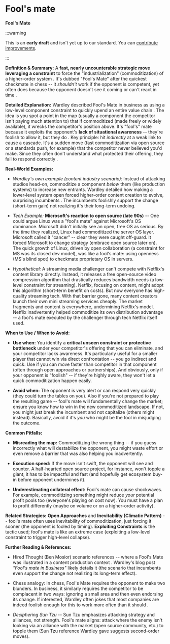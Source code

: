 # Fool's mate

**Fool's Mate**

:::warning

This is an **early draft** and isn't yet up to our standard.
You can [contribute improvements](https://github.com/dave1010/wardley-leadership-strategies).

:::

**Definition & Summary:** A **fast, nearly uncounterable strategic move leveraging a constraint** to force the "industrialization" (commoditization) of a higher-order system . It's dubbed "Fool's Mate" after the quickest checkmate in chess -- it *shouldn't* work if the opponent is competent, yet often does because the opponent doesn't see it coming or can't react in time .

**Detailed Explanation:** Wardley described Fool's Mate in business as using a low-level component constraint to quickly upend an entire value chain . The idea is you spot a point in the map (usually a component the competitor isn't paying much attention to) that if commoditized (made freely or widely available), it wrecks the competitor's position above. It's "fool's" mate because it exploits the opponent's **lack of situational awareness** -- they're foolish to allow it, but they do . Key principle: hit *indirectly* at a weak link to cause a cascade. It's a sudden move (fast commoditization via open source or a standards push, for example) that the competitor never believed you'd make. Since they often don't understand what protected their offering, they fail to respond correctly .

**Real-World Examples:**

-  *Wardley's own example (content industry scenario):* Instead of attacking studios head-on, commoditize a component *below* them (like production systems) to increase new entrants. Wardley detailed how making a lower-level system open forced higher-order content creation to evolve, surprising incumbents . The incumbents foolishly support the change (short-term gain) not realizing it's their long-term undoing.

-  *Tech Example:* **Microsoft's reaction to open source (late 90s)** -- One could argue Linux was a "fool's mate" against Microsoft's OS dominance. Microsoft didn't initially see an open, free OS as serious. By the time they realized, Linux had commoditized the server OS layer. Microsoft called it "cancer" -- clear they were caught off-guard. It forced Microsoft to change strategy (embrace open source later on). The quick growth of Linux, driven by open collaboration (a constraint for MS was its closed dev model), was like a fool's mate: using openness (MS's blind spot) to checkmate proprietary OS in servers.

-  *Hypothetical:* A streaming media challenger can't compete with Netflix's content library directly. Instead, it releases a free open-source video compression algorithm that drastically reduces bandwidth needs (a low-level constraint for streaming). Netflix, focusing on content, might adopt this algorithm (short-term benefit on costs). But now everyone has high-quality streaming tech. With that barrier gone, many content creators launch their own mini streaming services cheaply. The market fragments and content is everywhere, undermining Netflix's model. Netflix inadvertently helped commoditize its own distribution advantage -- a fool's mate executed by the challenger through tech Netflix itself used.

**When to Use / When to Avoid:**

-  **Use when:** You identify a **critical unseen constraint or protective bottleneck** under your competitor's offering that you can eliminate, and your competitor lacks awareness. It's particularly useful for a smaller player that cannot win via direct confrontation -- you go indirect and quick. Use if you can move faster than competitor in that component (often through open approaches or partnerships). And obviously, only if your opponent is "foolish" -- if they're highly aware, they won't let a quick commoditization happen easily.

-  **Avoid when:** The opponent is very alert or can respond very quickly (they could turn the tables on you). Also if you're not prepared to play the resulting game -- fool's mate will fundamentally change the market; ensure you know how to win in the new commoditized landscape. If not, you might just break the incumbent and not capitalize (others might instead). Basically, avoid if it's *you* who might be the fool in misjudging the outcome.

**Common Pitfalls:**

-  **Misreading the map:** Commoditizing the wrong thing -- if you guess incorrectly what will destabilize the opponent, you might waste effort or even remove a barrier that was also helping you inadvertently.

-  **Execution speed:** If the move isn't swift, the opponent will see and counter. A half-hearted open source project, for instance, won't topple a giant; it has to be impactful and fast (and hopefully get ecosystem buy-in before opponent undermines it).

-  **Underestimating collateral effect:** Fool's mate can cause shockwaves. For example, commoditizing something might reduce *your* potential profit pools too (everyone's playing on cost now). You must have a plan to profit differently (maybe on volume or on a higher-order activity).

**Related Strategies:** **Open Approaches** and **Inevitability (Climatic Pattern)** -- fool's mate often uses inevitability of commoditization, just forcing it sooner (the opponent is fooled by timing). **Exploiting Constraints** is the tactic used; fool's mate is like an extreme case (exploiting a low-level constraint to trigger high-level collapse).

**Further Reading & References:**

-  Hired Thought (Ben Mosior) scenario references -- where a Fool's Mate was illustrated in a content production context . Wardley's blog post *"Fool's mate in Business"* likely details it (the scenario that incumbents even support the change not realizing its long-term effect).

-  Chess analogy: In chess, Fool's Mate requires the opponent to make two blunders. In business, it similarly requires the competitor to be complacent in two ways: ignoring a small area and then even endorsing its change. If interested, Wardley often jokes that most companies are indeed foolish enough for this to work more often than it should .

-  *Deciphering Sun Tzu* -- Sun Tzu emphasizes attacking strategy and alliances, not strength. Fool's mate aligns: attack where the enemy isn't looking via an alliance with the market (open source community, etc.) to topple them (Sun Tzu reference Wardley gave suggests second-order moves).